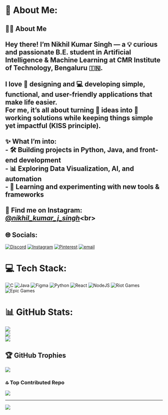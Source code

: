 # 💫 About Me:
## 👨‍💻 About Me<br><br>Hey there! I’m **Nikhil Kumar Singh** — a 💡 curious and passionate **B.E. student in Artificial Intelligence & Machine Learning** at **CMR Institute of Technology, Bengaluru** 🇮🇳.  <br><br>I love 🎨 **designing** and 💻 **developing** simple, functional, and user-friendly applications that make life easier.  <br>For me, it’s all about turning 💭 ideas into 🚀 working solutions while keeping things **simple yet impactful** (KISS principle).  <br><br>✨ **What I’m into:**  <br>- 🛠 Building projects in **Python, Java, and front-end development**  <br>- 📊 Exploring **Data Visualization, AI, and automation**  <br>- 🧠 Learning and experimenting with new tools & frameworks  <br><br>📸 **Find me on Instagram:** [@_nikhil_kumar_j_singh_](https://instagram.com/_nikhil_kumar_j_singh_)<br>


## 🌐 Socials:
[![Discord](https://img.shields.io/badge/Discord-%237289DA.svg?logo=discord&logoColor=white)](https://discord.gg/.n_k_s.) [![Instagram](https://img.shields.io/badge/Instagram-%23E4405F.svg?logo=Instagram&logoColor=white)](https://instagram.com/_nikhil_kumar_j_singh_) [![Pinterest](https://img.shields.io/badge/Pinterest-%23E60023.svg?logo=Pinterest&logoColor=white)](https://pinterest.com/HM_sNoW) [![email](https://img.shields.io/badge/Email-D14836?logo=gmail&logoColor=white)](mailto:jagang170@gmail.com) 

# 💻 Tech Stack:
![C](https://img.shields.io/badge/c-%2300599C.svg?style=for-the-badge&logo=c&logoColor=white) ![Java](https://img.shields.io/badge/java-%23ED8B00.svg?style=for-the-badge&logo=openjdk&logoColor=white) ![Figma](https://img.shields.io/badge/figma-%23F24E1E.svg?style=for-the-badge&logo=figma&logoColor=white) ![Python](https://img.shields.io/badge/python-3670A0?style=for-the-badge&logo=python&logoColor=ffdd54) ![React](https://img.shields.io/badge/react-%2320232a.svg?style=for-the-badge&logo=react&logoColor=%2361DAFB) ![NodeJS](https://img.shields.io/badge/node.js-6DA55F?style=for-the-badge&logo=node.js&logoColor=white) ![Riot Games](https://img.shields.io/badge/riotgames-D32936.svg?style=for-the-badge&logo=riotgames&logoColor=white) ![Epic Games](https://img.shields.io/badge/epicgames-%23313131.svg?style=for-the-badge&logo=epicgames&logoColor=white)
# 📊 GitHub Stats:
![](https://github-readme-stats.vercel.app/api?username=HMxNikhil&theme=aura_dark&hide_border=false&include_all_commits=false&count_private=false)<br/>
![](https://nirzak-streak-stats.vercel.app/?user=HMxNikhil&theme=aura_dark&hide_border=false)<br/>
![](https://github-readme-stats.vercel.app/api/top-langs/?username=HMxNikhil&theme=aura_dark&hide_border=false&include_all_commits=false&count_private=false&layout=compact)

## 🏆 GitHub Trophies
![](https://github-profile-trophy.vercel.app/?username=HMxNikhil&theme=aura&no-frame=false&no-bg=true&margin-w=4)

### 🔝 Top Contributed Repo
![](https://github-contributor-stats.vercel.app/api?username=HMxNikhil&limit=5&theme=aura&combine_all_yearly_contributions=true)

---
[![](https://visitcount.itsvg.in/api?id=HMxNikhil&icon=0&color=13)](https://visitcount.itsvg.in)

<!-- Proudly created with GPRM ( https://gprm.itsvg.in ) -->
